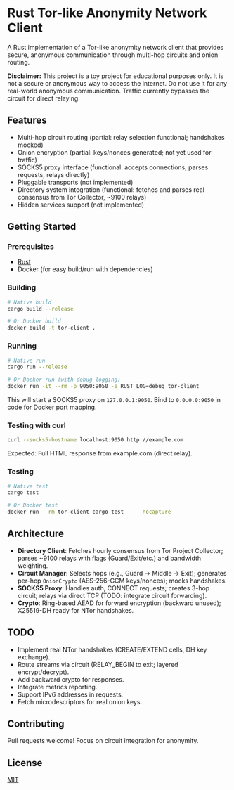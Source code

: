 # Rust Tor-like Anonymity Network Client

A Rust implementation of a Tor-like anonymity network client that provides secure, anonymous communication through multi-hop circuits and onion routing.

**Disclaimer:** This project is a toy project for educational purposes only. It is not a secure or anonymous way to access the internet. Do not use it for any real-world anonymous communication. Traffic currently bypasses the circuit for direct relaying.

## Features

*   Multi-hop circuit routing (partial: relay selection functional; handshakes mocked)
*   Onion encryption (partial: keys/nonces generated; not yet used for traffic)
*   SOCKS5 proxy interface (functional: accepts connections, parses requests, relays directly)
*   Pluggable transports (not implemented)
*   Directory system integration (functional: fetches and parses real consensus from Tor Collector, ~9100 relays)
*   Hidden services support (not implemented)

## Getting Started

### Prerequisites

*   [Rust](https://www.rust-lang.org/tools/install)
*   Docker (for easy build/run with dependencies)

### Building

```bash
# Native build
cargo build --release

# Or Docker build
docker build -t tor-client .
```

### Running

```bash
# Native run
cargo run --release

# Or Docker run (with debug logging)
docker run -it --rm -p 9050:9050 -e RUST_LOG=debug tor-client
```

This will start a SOCKS5 proxy on `127.0.0.1:9050`. Bind to `0.0.0.0:9050` in code for Docker port mapping.

### Testing with curl

```bash
curl --socks5-hostname localhost:9050 http://example.com
```

Expected: Full HTML response from example.com (direct relay).

### Testing

```bash
# Native test
cargo test

# Or Docker test
docker run --rm tor-client cargo test -- --nocapture
```

## Architecture

- **Directory Client**: Fetches hourly consensus from Tor Project Collector; parses ~9100 relays with flags (Guard/Exit/etc.) and bandwidth weighting.
- **Circuit Manager**: Selects hops (e.g., Guard → Middle → Exit); generates per-hop `OnionCrypto` (AES-256-GCM keys/nonces); mocks handshakes.
- **SOCKS5 Proxy**: Handles auth, CONNECT requests; creates 3-hop circuit; relays via direct TCP (TODO: integrate circuit forwarding).
- **Crypto**: Ring-based AEAD for forward encryption (backward unused); X25519-DH ready for NTor handshakes.

## TODO

- Implement real NTor handshakes (CREATE/EXTEND cells, DH key exchange).
- Route streams via circuit (RELAY_BEGIN to exit; layered encrypt/decrypt).
- Add backward crypto for responses.
- Integrate metrics reporting.
- Support IPv6 addresses in requests.
- Fetch microdescriptors for real onion keys.

## Contributing

Pull requests welcome! Focus on circuit integration for anonymity.

## License

[MIT](LICENSE)